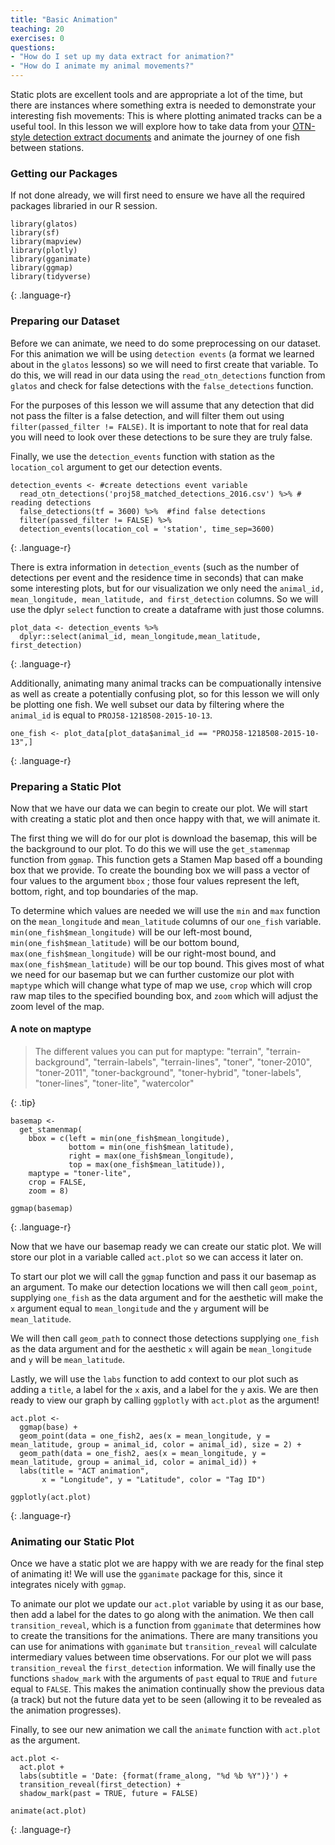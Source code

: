 ```yaml
---
title: "Basic Animation"
teaching: 20
exercises: 0
questions:
- "How do I set up my data extract for animation?"
- "How do I animate my animal movements?"
---
```


Static plots are excellent tools and are appropriate a lot of the time, but there are instances where something extra is needed to demonstrate your interesting fish movements: This is where plotting animated tracks can be a useful tool. In this lesson we will explore how to take data from your [OTN-style detection extract documents](https://members.oceantrack.org/data/otn-detection-extract-documentation-matched-to-animals) and animate the journey of one fish between stations.

### Getting our Packages

If not done already, we will first need to ensure we have all the required packages libraried in our R session.

~~~
library(glatos)
library(sf)
library(mapview)
library(plotly)
library(gganimate)
library(ggmap)
library(tidyverse)
~~~
{: .language-r}

### Preparing our Dataset

Before we can animate, we need to do some preprocessing on our dataset. For this animation we will be using `detection events` (a format we learned about in the `glatos` lessons) so we will need to first create that variable. To do this, we will read in our data using the `read_otn_detections` function from `glatos` and check for false detections with the `false_detections` function. 

For the purposes of this lesson we will assume that any detection that did not pass the filter is a false detection, and will filter them out using `filter(passed_filter != FALSE)`. It is important to note that for real data you will need to look over these detections to be sure they are truly false. 

Finally, we use the `detection_events` function with station as the `location_col` argument to get our detection events.

~~~
detection_events <- #create detections event variable
  read_otn_detections('proj58_matched_detections_2016.csv') %>% # reading detections
  false_detections(tf = 3600) %>%  #find false detections
  filter(passed_filter != FALSE) %>% 
  detection_events(location_col = 'station', time_sep=3600)
~~~
{: .language-r}

There is extra information in `detection_events` (such as the number of detections per event and the residence time in seconds) that can make some interesting plots, but for our visualization we only need the `animal_id, mean_longitude, mean_latitude, and first_detection` columns. So we will use the dplyr `select` function to create a dataframe with just those columns.

~~~
plot_data <- detection_events %>% 
  dplyr::select(animal_id, mean_longitude,mean_latitude, first_detection)
~~~
{: .language-r}

Additionally, animating many animal tracks can be compuationally intensive as well as create a potentially confusing plot, so for this lesson we will only be plotting one fish. We well subset our data by filtering where the `animal_id` is equal to `PROJ58-1218508-2015-10-13`.

~~~
one_fish <- plot_data[plot_data$animal_id == "PROJ58-1218508-2015-10-13",] 
~~~
{: .language-r}


### Preparing a Static Plot

Now that we have our data we can begin to create our plot. We will start with creating a static plot and then once happy with that, we will animate it.

The first thing we will do for our plot is download the basemap, this will be the background to our plot. To do this we will use the `get_stamenmap` function from `ggmap`. This function gets a Stamen Map based off a bounding box that we provide. To create the bounding box we will pass a vector of four values to the argument `bbox` ; those four values represent the left, bottom, right, and top boundaries of the map. 

To determine which values are needed we will use the `min` and `max` function on the `mean_longitude` and `mean_latitude` columns of our `one_fish` variable.  `min(one_fish$mean_longitude)` will be our left-most bound, `min(one_fish$mean_latitude)` will be our bottom bound, `max(one_fish$mean_longitude)` will be our right-most bound, and `max(one_fish$mean_latitude)` will be our top bound. This gives most of what we need for our basemap but we can further customize our plot with `maptype` which will change what type of map we use, `crop` which will crop raw map tiles to the specified bounding box, and `zoom` which will adjust the zoom level of the map.


#### A note on maptype
>  The different values you can put for maptype:
> "terrain", "terrain-background", "terrain-labels", "terrain-lines",
> "toner", "toner-2010", "toner-2011", "toner-background", "toner-hybrid",
> "toner-labels", "toner-lines", "toner-lite", "watercolor"
>
{: .tip}

~~~
basemap <- 
  get_stamenmap(
    bbox = c(left = min(one_fish$mean_longitude),
             bottom = min(one_fish$mean_latitude), 
             right = max(one_fish$mean_longitude), 
             top = max(one_fish$mean_latitude)),
    maptype = "toner-lite",
    crop = FALSE, 
    zoom = 8)

ggmap(basemap)
~~~
{: .language-r}

Now that we have our basemap ready we can create our static plot. We will store our plot in a variable called `act.plot` so we can access it later on. 

To start our plot we will call the `ggmap` function and pass it our basemap as an argument. To make our detection locations we will then call `geom_point`, supplying `one_fish` as the data argument and for the aesthetic will make the `x` argument equal to `mean_longitude` and the `y` argument will be `mean_latitude`.

We will then call `geom_path` to connect those detections supplying `one_fish` as the data argument and for the aesthetic `x` will again be  `mean_longitude` and `y` will be `mean_latitude`. 

Lastly, we will use the `labs` function to add context to our plot such as adding a `title`, a label for the `x` axis, and a label for the `y` axis. We are then ready to view our graph by calling `ggplotly` with `act.plot` as the argument!

~~~
act.plot <-
  ggmap(base) +
  geom_point(data = one_fish2, aes(x = mean_longitude, y = mean_latitude, group = animal_id, color = animal_id), size = 2) +
  geom_path(data = one_fish2, aes(x = mean_longitude, y = mean_latitude, group = animal_id, color = animal_id)) +
  labs(title = "ACT animation",
       x = "Longitude", y = "Latitude", color = "Tag ID")

ggplotly(act.plot)
~~~
{: .language-r}

### Animating our Static Plot

Once we have a static plot we are happy with we are ready for the final step of animating it! We will use the `gganimate` package for this, since it integrates nicely with `ggmap`.

To animate our plot we update our `act.plot` variable by using it as our base, then add a label for the dates to go along with the animation. We then call `transition_reveal`, which is a function from `gganimate` that determines how to create the transitions for the animations. There are many transitions you can use for animations with `gganimate` but `transition_reveal` will calculate intermediary values between time observations. For our plot we will pass `transition_reveal` the `first_detection` information. We will finally use the functions `shadow_mark` with the arguments of `past` equal to  `TRUE` and `future` equal to `FALSE`. This makes the animation continually show the previous data (a track) but not the future data yet to be seen (allowing it to be revealed as the animation progresses). 

Finally, to see our new animation we call the `animate` function with  `act.plot` as the argument.

~~~
act.plot <-
  act.plot +
  labs(subtitle = 'Date: {format(frame_along, "%d %b %Y")}') +
  transition_reveal(first_detection) +
  shadow_mark(past = TRUE, future = FALSE)

animate(act.plot)
~~~
{: .language-r}

